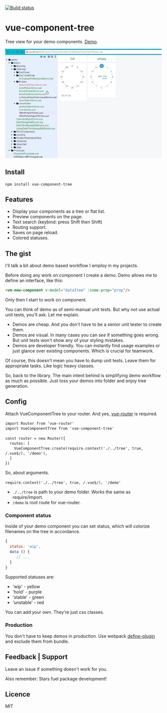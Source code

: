 [![Build status][circleci-badge]][circleci-url]

# vue-component-tree
Tree view for your demo components. [Demo](http://vue-component-tree-demo.asva.by/#/Demo/Children/Grandchildren/GrandchildTwo.vue).

![Interface](docs/main.gif)

## Install
```
npm install vue-component-tree
```

## Features
* Display your components as a tree or flat list.
* Preview components on the page.
* Text search (keybind: press Shift then Shift)
* Routing support.
* Saves on page reload.
* Colored statuses.

## The gist

I'll talk a bit about demo based workflow I employ in my projects.

Before doing any work on component I create a demo. Demo allows me to define an interface, like this:
```html
<vm-new-component v-model="dataItem" :some-prop="prop"/>
```
Only then I start to work on component.

You can think of demo as of semi-manual unit tests. But why not use actual unit tests, you'll ask. Let me explain.
* Demos are cheap. And you don't have to be a senior unit tester to create them.
* Demos are visual. In many cases you can *see* if something goes wrong. But unit tests won't show any of your styling mistakes.
* Demos are developer friendly. You can instantly find usage examples or just glance over existing components. Which is crucial for teamwork.

Of course, this doesn't mean you have to dump unit tests. Leave them for appropriate tasks. Like logic heavy classes.

So, back to the library. The main intent behind is simplifying demo workflow as much as possible. Just toss your demos into folder and enjoy tree generation.

## Config

Attach VueComponentTree to your router. And yes, [vue-router](https://github.com/vuejs/vue-router) is required.
```
import Router from 'vue-router'
import VueComponentTree from 'vue-component-tree'

const router = new Router({
  routes: [
    VueComponentTree.create(require.context('./../tree', true, /.vue$/), '/demo'),
  ]
})
```
So, about arguments. 

`require.context('./../tree', true, /.vue$/), '/demo'`
* `./../tree` is path to your demo folder. Works the same as require/import.
* `/demo` is root route for vue-router.

### Component status
Inside of your demo component you can set status, which will colorize filenames on the tree in accordance.

```javascript
{
  status: 'wip',
  data () {
     // ...
  }
}
```

Supported statuses are:
 * 'wip' - yellow
 * 'hold' - purple
 * 'stable' - green
 * 'unstable' - red
 
You can add your own. They're just css classes. 

### Production

You don't have to keep demos in production. Use webpack [define-plugin](https://webpack.js.org/plugins/define-plugin/) and exclude them from bundle.  

## Feedback | Support
Leave an issue if something doesn't work for you.

Also remember: Stars fuel package development! 

## Licence
MIT

[circleci-badge]: https://img.shields.io/circleci/project/github/asvae/vue-component-tree/master.svg?style=flat-square
[circleci-url]: https://circleci.com/gh/asvae/vue-component-tree
